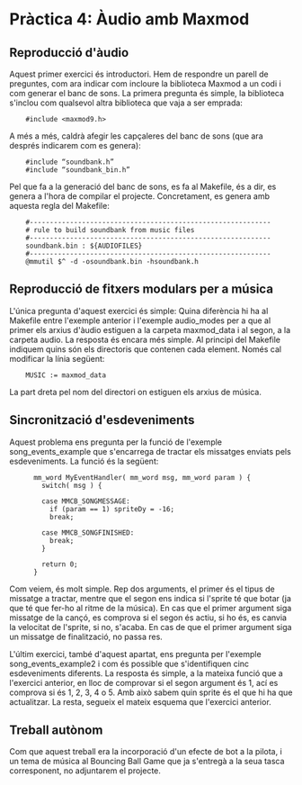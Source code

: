 # Pràctica 4: Àudio amb Maxmod

## Reproducció d'àudio
Aquest primer exercici és introductori. Hem de respondre un parell de preguntes, com ara indicar com incloure la biblioteca Maxmod a un codi i com generar el banc de sons.
La primera pregunta és simple, la biblioteca s'inclou com qualsevol altra biblioteca que vaja a ser emprada:

        #include <maxmod9.h>
        
A més a més, caldrà afegir les capçaleres del banc de sons (que ara després indicarem com es genera):

        #include “soundbank.h”
        #include “soundbank_bin.h”
        
Pel que fa a la generació del banc de sons, es fa al Makefile, és a dir, es genera a l'hora de compilar el projecte. Concretament, es genera amb aquesta regla del Makefile:

        #------------------------------------------------------------
        # rule to build soundbank from music files
        #------------------------------------------------------------
        soundbank.bin : ${AUDIOFILES}
        #------------------------------------------------------------
        @mmutil $^ -d -osoundbank.bin -hsoundbank.h

## Reproducció de fitxers modulars per a música
L'única pregunta d'aquest exercici és simple: Quina diferència hi ha al Makefile entre l'exemple anterior i l'exemple audio_modes per a que al primer els arxius d'àudio estiguen a la carpeta maxmod_data i al segon, a la carpeta audio. La resposta és encara més simple. Al principi del Makefile indiquem quins són els directoris que contenen cada element. Només cal modificar la línia següent:

        MUSIC := maxmod_data

La part dreta pel nom del directori on estiguen els arxius de música.

## Sincronització d'esdeveniments
Aquest problema ens pregunta per la funció de l'exemple song_events_example que s'encarrega de tractar els missatges enviats pels esdeveniments. La funció és la següent:

          mm_word MyEventHandler( mm_word msg, mm_word param ) {
            switch( msg ) {

            case MMCB_SONGMESSAGE:
              if (param == 1) spriteDy = -16;
              break;

            case MMCB_SONGFINISHED:
              break;
            }

            return 0;
          }

Com veiem, és molt simple. Rep dos arguments, el primer és el tipus de missatge a tractar, mentre que el segon ens indica si l'sprite té que botar (ja que té que fer-ho al ritme de la música). En cas que el primer argument siga missatge de la cançó, es comprova si el segon és actiu, si ho és, es canvia la velocitat de l'sprite, si no, s'acaba. En cas de que el primer argument siga un missatge de finalització, no passa res.

L'últim exercici, també d'aquest apartat, ens pregunta per l'exemple song_events_example2 i com és possible que s'identifiquen cinc esdeveniments diferents. La resposta és simple, a la mateixa funció que a l'exercici anterior, en lloc de comprovar si el segon argument és 1, ací es comprova si és 1, 2, 3, 4 o 5. Amb això sabem quin sprite és el que hi ha que actualitzar. La resta, segueix el mateix esquema que l'exercici anterior.

## Treball autònom
Com que aquest treball era la incorporació d'un efecte de bot a la pilota, i un tema de música al Bouncing Ball Game que ja s'entregà a la seua tasca corresponent, no adjuntarem el projecte.

